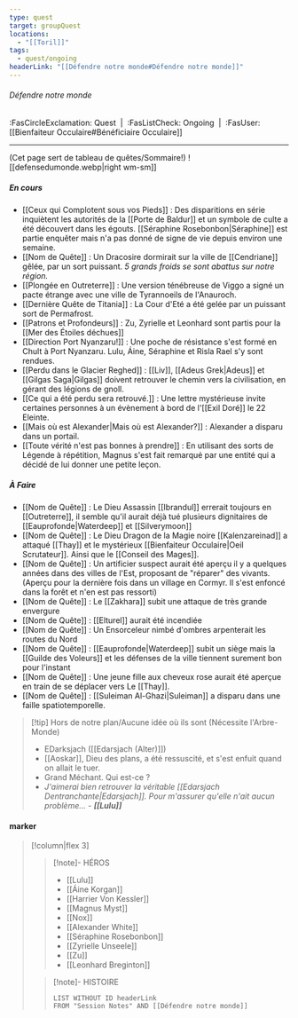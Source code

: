 ```yaml
---
type: quest
target: groupQuest
locations:
  - "[[Toril]]"
tags:
  - quest/ongoing
headerLink: "[[Défendre notre monde#Défendre notre monde]]"
---
```

###### Défendre notre monde
<span class="sub2">:FasCircleExclamation: Quest&nbsp;&nbsp;|&nbsp;&nbsp;:FasListCheck: Ongoing&nbsp;&nbsp;|&nbsp;&nbsp;:FasUser: [[Bienfaiteur Occulaire#Bénéficiaire Occulaire]]</span>
___

(Cet page sert de tableau de quêtes/Sommaire!)
![[defensedumonde.webp|right wm-sm]] 
##### En cours
- [[Ceux qui Complotent sous vos Pieds]] : Des disparitions en série inquiètent les autorités de la [[Porte de Baldur]] et un symbole de culte a été découvert dans les égouts. [[Séraphine Rosebonbon|Séraphine]] est partie enquêter mais n'a pas donné de signe de vie depuis environ une semaine.
- [[Nom de Quête]] : Un Dracosire dormirait sur la ville de [[Cendriane]] gêlée, par un sort puissant. *5 grands froids se sont abattus sur notre région.*
- [[Plongée en Outreterre]] : Une version ténébreuse de Viggo a signé un pacte étrange avec une ville de Tyrannoeils de l'Anauroch.
- [[Dernière Quête de Titania]] : La Cour d'Eté a été gelée par un puissant sort de Permafrost.
- [[Patrons et Profondeurs]] : Zu, Zyrielle et Leonhard sont partis pour la [[Mer des Étoiles déchues]]
- [[Direction Port Nyanzaru!]] : Une poche de résistance s'est formé en Chult à Port Nyanzaru. Lulu, Áine, Séraphine et Risla Rael s'y sont rendues. 
- [[Perdu dans le Glacier Reghed]] : [[Liv]], [[Adeus Grek|Adeus]] et [[Gilgas Saga|Gilgas]] doivent retrouver le chemin vers la civilisation, en gérant des légions de gnoll. 
- [[Ce qui a été perdu sera retrouvé.]] : Une lettre mystérieuse invite certaines personnes à un évènement à bord de l'[[Exil Doré]] le 22 Eleinte.
- [[Mais où est Alexander|Mais où est Alexander?]] : Alexander a disparu dans un portail.
- [[Toute vérité n'est pas bonnes à prendre]] : En utilisant des sorts de Légende à répétition, Magnus s'est fait remarqué par une entité qui a décidé de lui donner une petite leçon.

##### À Faire
- [[Nom de Quête]] : Le Dieu Assassin [[Ibrandul]] errerait toujours en [[Outreterre]], il semble qu'il aurait déjà tué plusieurs dignitaires de [[Eauprofonde|Waterdeep]] et [[Silverymoon]]
- [[Nom de Quête]] : Le Dieu Dragon de la Magie noire [[Kalenzareinad]] a attaqué [[Thay]] et le mystérieux [[Bienfaiteur Occulaire|Oeil Scrutateur]]. Ainsi que le [[Conseil des Mages]].
- [[Nom de Quête]] : Un artificier suspect aurait été aperçu il y a quelques années dans des villes de l'Est, proposant de "réparer" des vivants. (Aperçu pour la dernière fois dans un village en Cormyr. Il s'est enfoncé dans la forêt et n'en est pas ressorti)
- [[Nom de Quête]] : Le [[Zakhara]] subit une attaque de très grande envergure
- [[Nom de Quête]] : [[Elturel]] aurait été incendiée
- [[Nom de Quête]] : Un Ensorceleur nimbé d'ombres arpenterait les routes du Nord
- [[Nom de Quête]] : [[Eauprofonde|Waterdeep]] subit un siège mais la [[Guilde des Voleurs]] et les défenses de la ville tiennent surement bon pour l'instant
- [[Nom de Quête]] : Une jeune fille aux cheveux rose aurait été aperçue en train de se déplacer vers Le [[Thay]].
- [[Nom de Quête]] : [[Suleiman Al-Ghazi|Suleiman]] a disparu dans une faille spatiotemporelle.

> [!tip] Hors de notre plan/Aucune idée où ils sont (Nécessite l'Arbre-Monde)
> - EDarksjach ([[Edarsjach (Alter)]])
> - [[Aoskar]], Dieu des plans, a été ressuscité, et s'est enfuit quand on allait le tuer. 
> - Grand Méchant. Qui est-ce ?
> - *J'aimerai bien retrouver la véritable [[Edarsjach Dentranchante|Edarsjach]]. Pour m'assurer qu'elle n'ait aucun problème...* - ***[[Lulu]]***


#### marker
> [!column|flex 3]
> > [!note]- HÉROS
> >- [[Lulu]]
> >- [[Áine Korgan]]
>> - [[Harrier Von Kessler]]
>> - [[Magnus Myst]]
>> - [[Nox]]
>> - [[Alexander White]]
>> - [[Séraphine Rosebonbon]]
>> - [[Zyrielle Unseele]]
>> - [[Zu]]
>> - [[Leonhard Breginton]]
> 
>>[!note]- HISTOIRE
>>```dataview
>>LIST WITHOUT ID headerLink
>>FROM "Session Notes" AND [[Défendre notre monde]]

